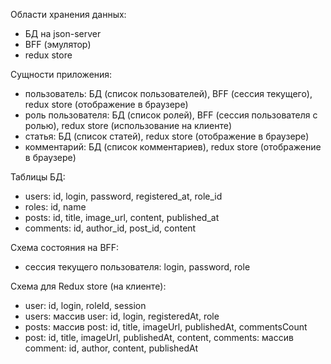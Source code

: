 Области хранения данных:

- БД на json-server
- BFF (эмулятор)
- redux store

Сущности приложения:

- пользователь: БД (список пользователей), BFF (сессия текущего), redux store (отображение в браузере)
- роль пользователя: БД (список ролей), BFF (сессия пользователя с ролью), redux store (использование на клиенте)
- статья: БД (список статей), redux store (отображение в браузере)
- комментарий: БД (список комментариев), redux store (отображение в браузере)

Таблицы БД:

- users: id, login, password, registered_at, role_id
- roles: id, name
- posts: id, title, image_url, content, published_at
- comments: id, author_id, post_id, content

Схема состояния на BFF:

- сессия текущего пользователя: login, password, role

Схема для Redux store (на клиенте):

- user: id, login, roleId, session
- users:
  массив user: id, login, registeredAt, role
- posts:
  массив post: id, title, imageUrl, publishedAt, commentsCount
- post: id, title, imageUrl, publishedAt, content,
  comments: массив comment: id, author, content, publishedAt
